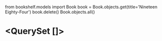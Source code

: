 from bookshelf.models import Book
book = Book.objects.get(title='Nineteen Eighty-Four')
book.delete()
Book.objects.all()
# <QuerySet []>

